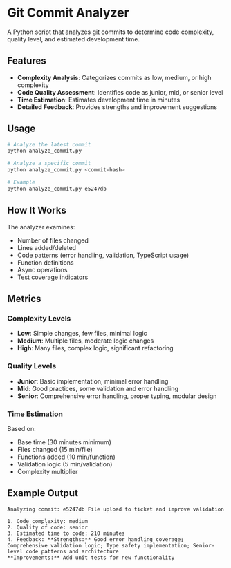 # Git Commit Analyzer

A Python script that analyzes git commits to determine code complexity, quality level, and estimated development time.

## Features

- **Complexity Analysis**: Categorizes commits as low, medium, or high complexity
- **Code Quality Assessment**: Identifies code as junior, mid, or senior level
- **Time Estimation**: Estimates development time in minutes
- **Detailed Feedback**: Provides strengths and improvement suggestions

## Usage

```bash
# Analyze the latest commit
python analyze_commit.py

# Analyze a specific commit
python analyze_commit.py <commit-hash>

# Example
python analyze_commit.py e5247db
```

## How It Works

The analyzer examines:
- Number of files changed
- Lines added/deleted
- Code patterns (error handling, validation, TypeScript usage)
- Function definitions
- Async operations
- Test coverage indicators

## Metrics

### Complexity Levels
- **Low**: Simple changes, few files, minimal logic
- **Medium**: Multiple files, moderate logic changes
- **High**: Many files, complex logic, significant refactoring

### Quality Levels
- **Junior**: Basic implementation, minimal error handling
- **Mid**: Good practices, some validation and error handling
- **Senior**: Comprehensive error handling, proper typing, modular design

### Time Estimation
Based on:
- Base time (30 minutes minimum)
- Files changed (15 min/file)
- Functions added (10 min/function)
- Validation logic (5 min/validation)
- Complexity multiplier

## Example Output

```
Analyzing commit: e5247db File upload to ticket and improve validation

1. Code complexity: medium
2. Quality of code: senior
3. Estimated time to code: 210 minutes
4. Feedback: **Strengths:** Good error handling coverage; Comprehensive validation logic; Type safety implementation; Senior-level code patterns and architecture
**Improvements:** Add unit tests for new functionality
```